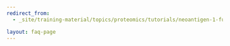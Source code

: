 ```yaml
---
redirect_from:
  - _site/training-material/topics/proteomics/tutorials/neoantigen-1-fusion-database-generation/faqs/index.html

layout: faq-page
---
```



